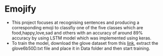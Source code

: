 # Emojify
<ul>
  <li>This project focuses at recognising  sentences and producing a corresponding emoji to classfiy
one of the five classes which are food,happy,love,sad and others with an accuracy of around 89%
accuracy by using LSTM model which was implemented using keras.
</li>
<li>To train the model, download the glove dataset from this <a href="https://www.kaggle.com/watts2/glove6b50dtxt" target="_blank">link</a>, extract the glove6b50D.txt file and place it in Data folder and then start training.
</ul>



